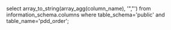 select array_to_string(array_agg(column_name), '","') from information_schema.columns
where table_schema='public' and table_name='pdd_order';